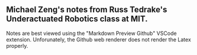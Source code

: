 ## Michael Zeng's notes from Russ Tedrake's Underactuated Robotics class at MIT.

Notes are best viewed using the "Markdown Preview Github" VSCode extension. Unforunately, the Github web renderer does not render the Latex properly.
